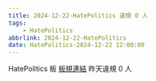 ```yaml
---
title: 2024-12-22-HatePolitics 違規 0 人
tags:
    - HatePolitics
abbrlink: 2024-12-22-HatePolitics
date: HatePolitics-2024-12-22 12:00:00
---
```

HatePolitics 板 [板規連結](https://www.ptt.cc/bbs/HatePolitics/M.1617115262.A.D60.html)
昨天違規 0 人
